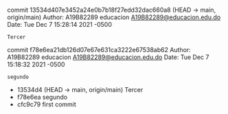 
commit 13534d407e3452a24e0b7b18f27edd32dac660a8 (HEAD -> main, origin/main)
Author: A19B82289 educacion <A19B82289@educacion.edu.do>
Date:   Tue Dec 7 15:28:14 2021 -0500

    Tercer

commit f78e6ea21db126d07e67e631ca3222e67538ab62
Author: A19B82289 educacion <A19B82289@educacion.edu.do>
Date:   Tue Dec 7 15:18:32 2021 -0500

    segundo

* 13534d4 (HEAD -> main, origin/main) Tercer
* f78e6ea segundo
* cfc9c79 first commit
